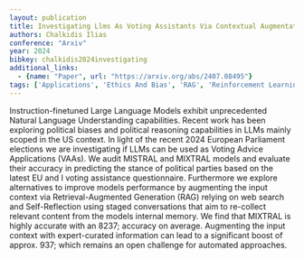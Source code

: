 ```yaml
---
layout: publication
title: Investigating Llms As Voting Assistants Via Contextual Augmentation&#58; A Case Study On The European Parliament Elections 2024
authors: Chalkidis Ilias
conference: "Arxiv"
year: 2024
bibkey: chalkidis2024investigating
additional_links:
  - {name: "Paper", url: "https://arxiv.org/abs/2407.08495"}
tags: ['Applications', 'Ethics And Bias', 'RAG', 'Reinforcement Learning']
---
```

Instruction-finetuned Large Language Models exhibit unprecedented Natural Language Understanding capabilities. Recent work has been exploring political biases and political reasoning capabilities in LLMs mainly scoped in the US context. In light of the recent 2024 European Parliament elections we are investigating if LLMs can be used as Voting Advice Applications (VAAs). We audit MISTRAL and MIXTRAL models and evaluate their accuracy in predicting the stance of political parties based on the latest EU and I voting assistance questionnaire. Furthermore we explore alternatives to improve models performance by augmenting the input context via Retrieval-Augmented Generation (RAG) relying on web search and Self-Reflection using staged conversations that aim to re-collect relevant content from the models internal memory. We find that MIXTRAL is highly accurate with an 8237; accuracy on average. Augmenting the input context with expert-curated information can lead to a significant boost of approx. 937; which remains an open challenge for automated approaches.
